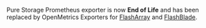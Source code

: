 Pure Storage Prometheus exporter is now **End of Life** and has been replaced by OpenMetrics Exporters for [FlashArray](https://github.com/PureStorage-OpenConnect/pure-fa-openmetrics-exporter) and [FlashBlade](https://github.com/PureStorage-OpenConnect/pure-fb-openmetrics-exporter).
